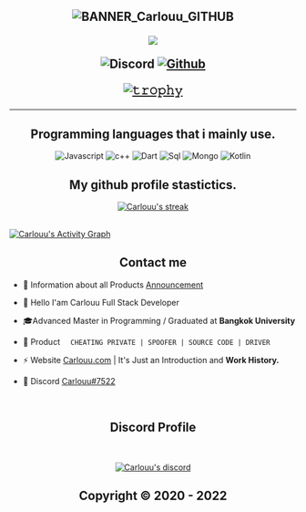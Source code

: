 <h2 align="center">

  
<p align="center">
  
![BANNER_Carlouu_GITHUB](https://cdn.discordapp.com/attachments/945321842229538816/1013528919305101343/179736220-e757c236-3de4-4db0-a371-bb5bed2fc497.png)



<p align="center">

[![](https://img.shields.io/badge/Carlouu-.com-Blue?style=for-the-badge&logo=HTML)](https://Carlouu.xyz/)
  


  

<p align="center">
   <img alt="Discord" src="https://img.shields.io/badge/Discord-Carlouu%237522-7289DA?style=for-the-badge&logo=discord&logoColor=7289DA&logoWidth=10&labelColor=000'"></a>  
  <a href="https://github.com/Carlouu">
   <img alt="Github" src="https://img.shields.io/github/followers/Carlouu?color=7289DA&logo=github&label=Followers&style=for-the-badge&logoWidth=10&labelColor=000'"></a>   
  
  
[![𝚝𝚛𝚘𝚙𝚑𝚢](https://github-profile-trophy.vercel.app/?username=ryo-ma&column=8&margin-w=20&margin-h=0&no-bg=true&no-frame=true&theme=dark_dimmed)](https://github.com/ryo-ma)

  ----




<h2 align="center">Programming languages that i mainly use.</h2>
<p align="center">
  <img alt="Javascript" src="https://img.shields.io/badge/-JavaScript-090909?style=for-the-badge&logo=JavaScript&logoColor=E9D54D"></a> 
  <img alt="c++" src="https://img.shields.io/badge/-C++-090909?style=for-the-badge&logo=C%2b%2b&logoColor=6296CC"></a> 
  <img alt="Dart" src="https://img.shields.io/badge/-Dart-090909?style=for-the-badge&logo=dart&logoColor=097CDB"></a>    
  <img alt="Sql" src="https://img.shields.io/badge/-Sql-090909?style=for-the-badge&logo=mysql&logoColor=00648B"></a> 
  <img alt="Mongo" src="https://img.shields.io/badge/-MongoDB-090909?style=for-the-badge&logo=MongoDB&logoColor=00648B"></a> 
  <img alt="Kotlin" src="https://img.shields.io/badge/-Kotlin-090909?style=for-the-badge&logo=Kotlin&logoColor=00648B"></a> 
</p>



<h2 align="center">My github profile stastictics.</h2>

<p align="center">
    <a href="https://github.com/Carlouu">
        <img title="Carlouu stats" alt="Carlouu's streak" src="https://github-readme-streak-stats.herokuapp.com/?user=Carlouu&theme=dark&hide_border=true&stroke=f53b3b"/>
    </a>
</p><br>
<a href="https://github.com/Carlouu"><img alt="Carlouu's Activity Graph" src="https://activity-graph.herokuapp.com/graph?username=Carlouu&bg_color=0D1117&color=eca15b&line=eca15b&point=FFFFFF&hide_border=true" /></a>
  



<h2 align="center">Contact me</h2>


- 📌 Information about all Products [Announcement](https://github.com/Carlouu/Announcement)

- 👋 Hello I'am Carlouu Full Stack Developer

- 🎓Advanced Master in Programming / Graduated at **Bangkok University**

- 🛒 Product `   CHEATING PRIVATE | SPOOFER | SOURCE CODE | DRIVER `

- ⚡ Website [Carlouu.com](https://Carlouu.github.io/Carlouu.github.io/) | It's Just an Introduction and **Work History.**

- 💬 Discord [Carlouu#7522](https://discord.com/users/805123831412949043) 

</pre><br>


<h2 align="center"</h2>



<h2 align="center">Discord Profile</h2><br>
  <p align="center">
    <a href="https://discord.com/users/805123831412949043">
        <img title="Carlouu server discord" alt="Carlouu's discord" src="https://discord.c99.nl/widget/theme-5/805123831412949043.png"/>
    </a>
</p>

</p>

<h2 align="center"> Copyright © 2020 - 2022
